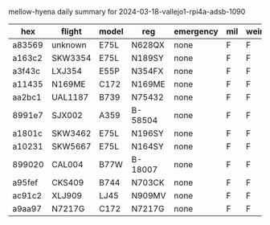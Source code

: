 mellow-hyena daily summary for 2024-03-18-vallejo1-rpi4a-adsb-1090

|hex|flight|model|reg|emergency|mil|weirdo|
|--|--|--|--|--|--|--|
|a83569|unknown|E75L|N628QX|none|F|F|
|a163c2|SKW3354|E75L|N189SY|none|F|F|
|a3f43c|LXJ354|E55P|N354FX|none|F|F|
|a11435|N169ME|C172|N169ME|none|F|F|
|aa2bc1|UAL1187|B739|N75432|none|F|F|
|8991e7|SJX002|A359|B-58504|none|F|F|
|a1801c|SKW3462|E75L|N196SY|none|F|F|
|a10231|SKW5667|E75L|N164SY|none|F|F|
|899020|CAL004|B77W|B-18007|none|F|F|
|a95fef|CKS409|B744|N703CK|none|F|F|
|ac91c2|XLJ909|LJ45|N909MV|none|F|F|
|a9aa97|N7217G|C172|N7217G|none|F|F|

